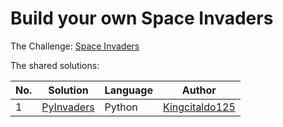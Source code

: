 # Build your own Space Invaders

The Challenge: [Space Invaders](https://www.linkedin.com/pulse/coding-challenge-63-space-invaders-john-crickett-yb8ne/)

The shared solutions:

| No. | Solution                                                   | Language | Author                                              |
|-----|------------------------------------------------------------|----------|-----------------------------------------------------|
| 1   | [PyInvaders](https://github.com/Kingcitaldo125/PyInvaders) | Python   | [Kingcitaldo125](https://github.com/Kingcitaldo125) |
